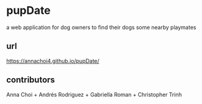 # pupDate
a web application for dog owners to find their dogs some nearby playmates

## url
https://annachoi4.github.io/pupDate/

## contributors
Anna Choi + Andrés Rodriguez + Gabriella Roman + Christopher Trinh
